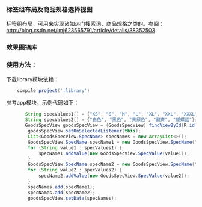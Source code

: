 ### 标签组布局及商品规格选择视图
标签组布局，可用来实现诸如热门搜索词、商品规格之类的。参阅：http://blog.csdn.net/lmj623565791/article/details/38352503

### 效果图镇库

### 使用方法：
下载library模块依赖：
```groovy
    compile project(':library')
```
参考app模块，示例代码如下：
```java
       String specValues1[] = {"XS", "S", "M", "L", "XL", "XXL", "XXXL"};
       String specValues2[] = {"白色", "黑色", "黄绿色", "藏青", "蝴蝶蓝"};
       GoodsSpecView goodsSpecView = (GoodsSpecView) findViewById(R.id.goods_spec);
        goodsSpecView.setOnSelectedListener(this);
        List<GoodsSpecView.SpecName> specNames = new ArrayList<>();
        GoodsSpecView.SpecName specName1 = new GoodsSpecView.SpecName("尺码");
        for (String value1 : specValues1) {
            specName1.addValue(new GoodsSpecView.SpecValue(value1));
        }
        GoodsSpecView.SpecName specName2 = new GoodsSpecView.SpecName("颜色");
        for (String value2 : specValues2) {
            specName2.addValue(new GoodsSpecView.SpecValue(value2));
        }
        specNames.add(specName1);
        specNames.add(specName2);
        goodsSpecView.setData(specNames);

```